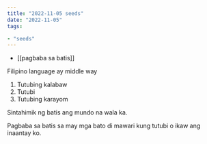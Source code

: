 ```yaml
---
title: "2022-11-05 seeds"
date: "2022-11-05"
tags:

- "seeds"
---
```


- [[pagbaba sa batis]]

Filipino language ay middle way
1. Tutubing kalabaw
2. Tutubi
3. Tutubing karayom

Sintahimik ng batis
ang mundo
na wala ka.

Pagbaba sa batis
sa may mga bato
di mawari
kung tutubi
o ikaw
ang inaantay ko.